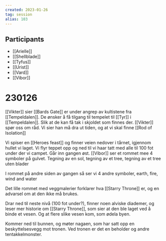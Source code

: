 ```yaml
---
created: 2023-01-26
tag: session
alias: 103
---
```


## Participants
- [[Arielle]]
- [[Shellblade]]
- [[Tyfus]]
- [[Urist]]
- [[Vard]]
- [[Vibor]]

# 230126

[[Vikter]] sier [[Bards Gate]] er under angrep av kultistene fra [[Tempeldalen]]. De ønsker å få tilgang til tempelet til [[Tyr]] i [[Tempeldalen]]. Slik at de kan få tak i skjoldet som finnes der. [[Vikter]] spør oss om råd. Vi sier han må dra ut tiden, og at vi skal finne [[Rod of Isolation]]

Vi spiser en [[Heroes feast]] og finner veien nedover i tårnet, igjennom hullet vi laget. Vi flyr teppet opp og ned til vi haar tatt med alle til 100 fot under der vi campet. Går inn gangen øst. [[Vibor]] ser et rommet mee 4 symboler på gulvet. Tegning av en sol, tegning av et tree, tegning av et tree uten blader

I rommet på andre siden av gangen så ser vi 4 andre symboler, earth, fire, wind and water


Det lille rommet med veggmalerier forklarer hva [[Starry Throne]] er, og en advarsel om at den ikke må brukes.

Drar ned til neste nivå (100 fot under?), finner noen alviske diademer, og leser mer historie om [[Starry Throne]], som sier at den ble laget ved å binde et vesen. Og at flere slike vesen kom, som ødela byen.

Kommer ned til bunnen, og møter nagaen, som har satt opp en beskyttelsesvegg mot tronen. Ved tronen er det en beholder og andre tentakkelmonster.

